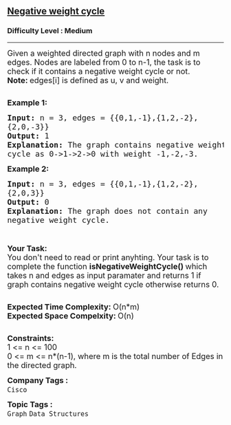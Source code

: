 <h2><a href="https://www.geeksforgeeks.org/problems/negative-weight-cycle3504/1?page=2&category=Graph&sortBy=submissions">Negative weight cycle</a></h2><h3>Difficulty Level : Medium</h3><hr><div class="problems_problem_content__Xm_eO"><p><span style="font-size: 18px;">Given a weighted directed graph with n nodes and m edges. Nodes are labeled from 0 to n-1, the task is to check if it contains a negative weight cycle or not.<br><strong>Note:&nbsp;</strong>edges[i] is&nbsp;defined as u, v and weight.</span><br>&nbsp;</p>
<p><span style="font-size: 18px;"><strong>Example 1:</strong></span></p>
<pre><span style="font-size: 18px;"><strong>Input: </strong>n = 3, edges = {{0,1,-1},{1,2,-2},
{2,0,-3}}
<strong>Output: </strong>1
<strong>Explanation: </strong>The graph contains negative weight
cycle as 0-&gt;1-&gt;2-&gt;0 with weight -1,-2,-3.</span>
</pre>
<p><span style="font-size: 18px;"><strong>Example 2:</strong></span></p>
<pre><span style="font-size: 18px;"><strong>Input: </strong>n = 3, edges = {{0,1,-1},{1,2,-2},
{2,0,3}}
<strong>Output: </strong>0
<strong>Explanation: </strong>The graph does not contain any
negative weight cycle.</span>
</pre>
<p>&nbsp;</p>
<p><span style="font-size: 18px;"><strong>Your Task:</strong><br>You don't need to read or print anyhting. Your task is to complete the function&nbsp;<strong>isNegativeWeightCycle()&nbsp;</strong>which takes n and edges as input paramater and returns 1 if graph contains negative weight cycle otherwise returns 0.</span><br>&nbsp;</p>
<p><span style="font-size: 18px;"><strong>Expected Time Complexity:&nbsp;</strong>O(n*m)<br><strong>Expected Space Compelxity:&nbsp;</strong>O(n)</span><br>&nbsp;</p>
<p><span style="font-size: 18px;"><strong>Constraints:</strong><br>1 &lt;= n &lt;= 100<br>0 &lt;= m &lt;= n*(n-1)</span><span style="font-size: 18px;">, where m is the total number of Edges in the directed graph.</span></p></div><p><span style=font-size:18px><strong>Company Tags : </strong><br><code>Cisco</code>&nbsp;<br><p><span style=font-size:18px><strong>Topic Tags : </strong><br><code>Graph</code>&nbsp;<code>Data Structures</code>&nbsp;